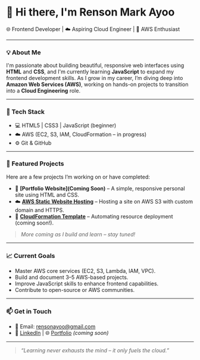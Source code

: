 # 👋 Hi there, I'm Renson Mark Ayoo

🌐 Frontend Developer | ☁️ Aspiring Cloud Engineer | 🚀 AWS Enthusiast

---

### 💡 About Me

I'm passionate about building beautiful, responsive web interfaces using **HTML** and **CSS**, and I'm currently learning **JavaScript** to expand my frontend development skills. As I grow in my career, I’m diving deep into **Amazon Web Services (AWS)**, working on hands-on projects to transition into a **Cloud Engineering** role.

---

### 🧰 Tech Stack

- 💻 HTML5 | CSS3 | JavaScript (beginner)
- ☁️ AWS (EC2, S3, IAM, CloudFormation – in progress)
- ⚙️ Git & GitHub

---

### 📂 Featured Projects

Here are a few projects I’m working on or have completed:

- 🔧 **[Portfolio Website](Coming Soon)** – A simple, responsive personal site using HTML and CSS.
- ☁️ **[AWS Static Website Hosting](#)** – Hosting a site on AWS S3 with custom domain and HTTPS.
- 🚀 **[CloudFormation Template](#)** – Automating resource deployment (coming soon!).

> _More coming as I build and learn – stay tuned!_

---

### 📈 Current Goals

- Master AWS core services (EC2, S3, Lambda, IAM, VPC).
- Build and document 3–5 AWS-based projects.
- Improve JavaScript skills to enhance frontend capabilities.
- Contribute to open-source or AWS communities.

---

### 📫 Get in Touch

- 📧 Email: [rensonayoo@gmail.com](mailto:rensonayoo@gmail.com)
- 💼 [LinkedIn](https://www.linkedin.com/in/renson-mark-ayoo-4470a253/) | 🌐 [Portfolio](#) _(coming soon)_

---

> _“Learning never exhausts the mind – it only fuels the cloud.”_



<!---
Renson-Ayoo/Renson-Ayoo is a ✨ special ✨ repository because its `README.md` (this file) appears on your GitHub profile.
You can click the Preview link to take a look at your changes.
--->
